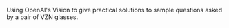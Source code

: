 Using OpenAI's Vision to give practical solutions to sample questions asked by a pair of VZN glasses.
